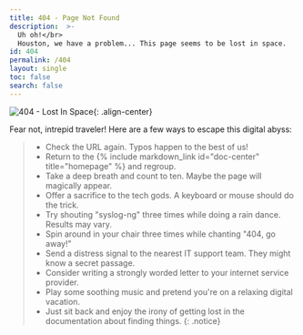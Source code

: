```yaml
---
title: 404 - Page Not Found
description:  >-
  Uh oh!</br>
  Houston, we have a problem... This page seems to be lost in space.
id: 404
permalink: /404
layout: single
toc: false
search: false
---
```


![404 - Lost In Space]({{img_folder}}/lost_in_space.png){: .align-center}

Fear not, intrepid traveler!
Here are a few ways to escape this digital abyss:

> * Check the URL again. Typos happen to the best of us!
> * Return to the {% include markdown_link id="doc-center" title="homepage" %} and regroup.
> * Take a deep breath and count to ten. Maybe the page will magically appear.
> * Offer a sacrifice to the tech gods. A keyboard or mouse should do the trick.
> * Try shouting "syslog-ng" three times while doing a rain dance. Results may vary.
> * Spin around in your chair three times while chanting "404, go away!"
> * Send a distress signal to the nearest IT support team. They might know a secret passage.
> * Consider writing a strongly worded letter to your internet service provider.
> * Play some soothing music and pretend you're on a relaxing digital vacation.
> * Just sit back and enjoy the irony of getting lost in the documentation about finding things.
{: .notice}
